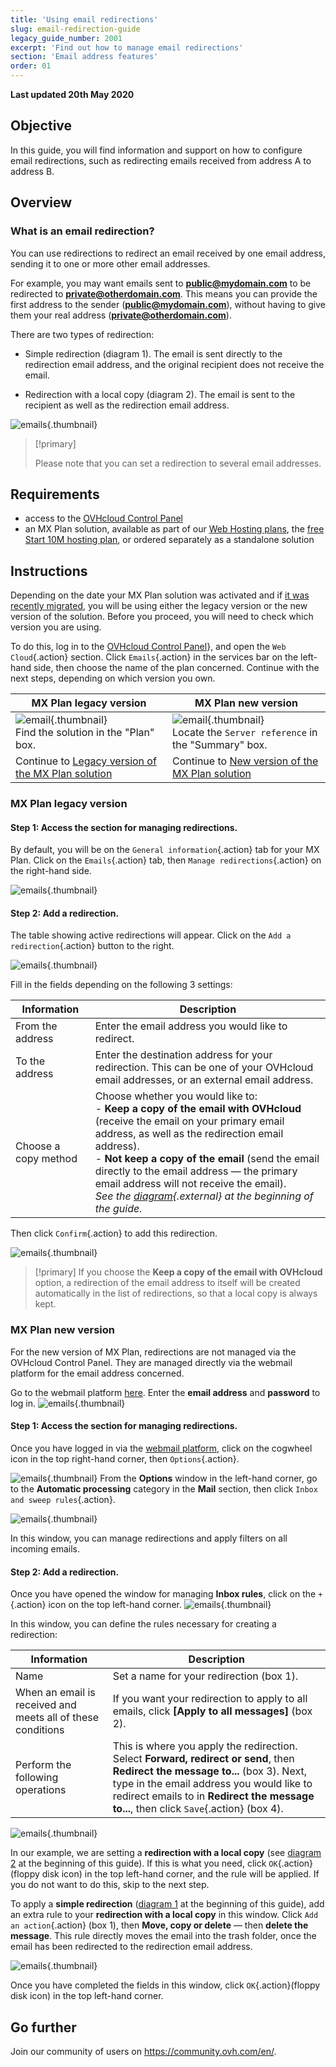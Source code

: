 ```yaml
---
title: 'Using email redirections'
slug: email-redirection-guide
legacy_guide_number: 2001
excerpt: 'Find out how to manage email redirections'
section: 'Email address features'
order: 01
---
```


**Last updated 20th May 2020**

## Objective

In this guide, you will find information and support on how to configure email redirections, such as redirecting emails received from address A to address B.

## Overview 

### What is an email redirection?

You can use redirections to redirect an email received by one email address, sending it to one or more other email addresses.

For example, you may want emails sent to **public@mydomain.com** to be redirected to **private@otherdomain.com**. This means you can provide the first address to the sender (**public@mydomain.com**), without having to give them your real address (**private@otherdomain.com**).

There are two types of redirection: 

- Simple redirection (diagram 1). The email is sent directly to the redirection email address, and the original recipient does not receive the email. 

- Redirection with a local copy (diagram 2). The email is sent to the recipient as well as the redirection email address.

![emails](images/schema-redirect.png){.thumbnail}

> [!primary]
>
> Please note that you can set a redirection to several email addresses.

## Requirements

- access to the [OVHcloud Control Panel](https://www.ovh.com/auth/?action=gotomanager&from=https://www.ovh.co.uk/&ovhSubsidiary=GB)
- an MX Plan solution, available as part of our [Web Hosting plans](https://www.ovh.co.uk/web-hosting/), the [free Start 10M hosting plan](https://www.ovh.co.uk/domains/start10m_hosting_offer.xml), or ordered separately as a standalone solution

## Instructions

Depending on the date your MX Plan solution was activated and if [it was recently migrated](https://www.ovh.co.uk/mxplan-migration/), you will be using either the legacy version or the new version of the solution. Before you proceed, you will need to check which version you are using. 

To do this, log in to the [OVHcloud Control Panel](https://www.ovh.com/auth/?action=gotomanager&from=https://www.ovh.co.uk/&ovhSubsidiary=GB)}, and open the `Web Cloud`{.action} section. Click `Emails`{.action} in the services bar on the left-hand side, then choose the name of the plan concerned. Continue with the next steps, depending on which version you own.

|MX Plan legacy version|MX Plan new version|
|---|---|
|![email](images/mxplan-starter-legacy.png){.thumbnail}<br> Find the solution in the "Plan" box.|![email](images/mxplan-starter-new.png){.thumbnail}<br>Locate the `Server reference` in the "Summary" box.|
|Continue to [Legacy version of the MX Plan solution](./#legacy-version-of-the-mx-plan-solution)|Continue to [New version of the MX Plan solution](./#new-version-of-the-mx-plan-solution_1)|

### MX Plan legacy version

#### Step 1: Access the section for managing redirections.
By default, you will be on the `General information`{.action} tab for your MX Plan. Click on the `Emails`{.action} tab, then `Manage redirections`{.action} on the right-hand side.

![emails](images/mxplan-legacy-1.png){.thumbnail}


#### Step 2: Add a redirection.

The table showing active redirections will appear. Click on the `Add a redirection`{.action} button to the right.

![emails](images/mxplan-legacy-2.png){.thumbnail}

Fill in the fields depending on the following 3 settings:

|Information|Description| 
|---|---|  
|From the address |Enter the email address you would like to redirect.|  
|To the address|Enter the destination address for your redirection. This can be one of your OVHcloud email addresses, or an external email address.|
|Choose a copy method|Choose whether you would like to: <br> - **Keep a copy of the email with OVHcloud** (receive the email on your primary email address, as well as the redirection email address). <br> - **Not keep a copy of the email** (send the email directly to the email address — the primary email address will not receive the email). <br> *See the [diagram](./#overview){.external} at the beginning of the guide.*|

Then click `Confirm`{.action} to add this redirection.

![emails](images/mxplan-legacy-3.png){.thumbnail}

> [!primary]
> If you choose the **Keep a copy of the email with OVHcloud** option, a redirection of the email address to itself will be created automatically in the list of
> redirections, so that a local copy is always kept.
> 

### MX Plan new version

For the new version of MX Plan, redirections are not managed via the OVHcloud Control Panel. They are managed directly via the webmail platform for the email address concerned.

Go to the webmail platform [here](https://www.ovh.co.uk/mail/). Enter the **email address** and **password** to log in.
![emails](images/webmail.png){.thumbnail}

#### Step 1: Access the section for managing redirections.

Once you have logged in via the [webmail platform](https://www.ovh.co.uk/mail/), click on the cogwheel icon in the top right-hand corner, then `Options`{.action}.

![emails](images/mxplan-new-1.png){.thumbnail}
From the **Options** window in the left-hand corner, go to the **Automatic processing** category in the **Mail** section, then click `Inbox and sweep rules`{.action}. 

![emails](images/mxplan-new-2.png){.thumbnail}

In this window, you can manage redirections and apply filters on all incoming emails.

#### Step 2: Add a redirection.

Once you have opened the window for managing **Inbox rules**, click on the `+`{.action} icon on the top left-hand corner.
![emails](images/mxplan-new-3.png){.thumbnail}

In this window, you can define the rules necessary for creating a redirection:

|Information|Description| 
|---|---|  
|Name |Set a name for your redirection (box 1).|  
|When an email is received and meets all of these conditions| If you want your redirection to apply to all emails, click **\[Apply to all messages]** (box 2).|
|Perform the following operations|This is where you apply the redirection. Select **Forward, redirect or send**, then **Redirect the message to...** (box 3). Next, type in the email address you would like to redirect emails to in **Redirect the message to...**, then click `Save`{.action} (box 4).|


![emails](images/mxplan-new-4.png){.thumbnail}

In our example, we are setting a **redirection with a local copy** (see [diagram 2](./#overview) at the beginning of this guide). If this is what you need, click `OK`{.action} (floppy disk icon) in the top left-hand corner, and the rule will be applied. If you do not want to do this, skip to the next step.



To apply a **simple redirection** ([diagram 1](./#overview) at the beginning of this guide), add an extra rule to your **redirection with a local copy** in this window. Click `Add an action`{.action} (box 1), then **Move, copy or delete** — then **delete the message**. This rule directly moves the email into the trash folder, once the email has been redirected to the redirection email address.

![emails](images/mxplan-new-5.png){.thumbnail}

Once you have completed the fields in this window, click `OK`{.action}(floppy disk icon) in the top left-hand corner.

## Go further

Join our community of users on <https://community.ovh.com/en/>.